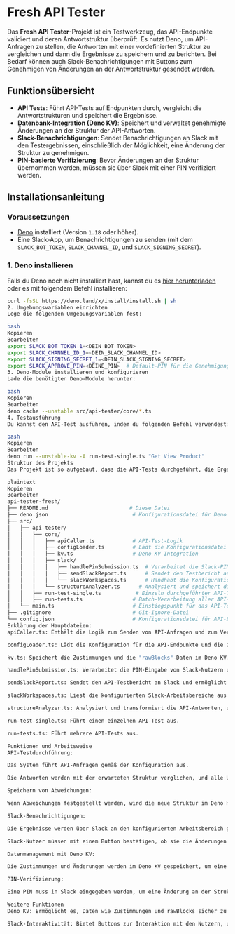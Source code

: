 # Fresh API Tester

Das **Fresh API Tester**-Projekt ist ein Testwerkzeug, das API-Endpunkte
validiert und deren Antwortstruktur überprüft. Es nutzt Deno, um API-Anfragen zu
stellen, die Antworten mit einer vordefinierten Struktur zu vergleichen und dann
die Ergebnisse zu speichern und zu berichten. Bei Bedarf können auch
Slack-Benachrichtigungen mit Buttons zum Genehmigen von Änderungen an der
Antwortstruktur gesendet werden.

## Funktionsübersicht

- **API Tests**: Führt API-Tests auf Endpunkten durch, vergleicht die
  Antwortstrukturen und speichert die Ergebnisse.
- **Datenbank-Integration (Deno KV)**: Speichert und verwaltet genehmigte
  Änderungen an der Struktur der API-Antworten.
- **Slack-Benachrichtigungen**: Sendet Benachrichtigungen an Slack mit den
  Testergebnissen, einschließlich der Möglichkeit, eine Änderung der Struktur zu
  genehmigen.
- **PIN-basierte Verifizierung**: Bevor Änderungen an der Struktur übernommen
  werden, müssen sie über Slack mit einer PIN verifiziert werden.

## Installationsanleitung

### Voraussetzungen

- [Deno](https://deno.land/) installiert (Version `1.18` oder höher).
- Eine Slack-App, um Benachrichtigungen zu senden (mit dem `SLACK_BOT_TOKEN`,
  `SLACK_CHANNEL_ID`, und `SLACK_SIGNING_SECRET`).

### 1. Deno installieren

Falls du Deno noch nicht installiert hast, kannst du es
[hier herunterladen](https://deno.land/#installation) oder es mit folgendem
Befehl installieren:

```bash
curl -fsSL https://deno.land/x/install/install.sh | sh
2. Umgebungsvariablen einrichten
Lege die folgenden Umgebungsvariablen fest:

bash
Kopieren
Bearbeiten
export SLACK_BOT_TOKEN_1=<DEIN_BOT_TOKEN>
export SLACK_CHANNEL_ID_1=<DEIN_SLACK_CHANNEL_ID>
export SLACK_SIGNING_SECRET_1=<DEIN_SLACK_SIGNING_SECRET>
export SLACK_APPROVE_PIN=<DEINE_PIN>  # Default-PIN für die Genehmigung
3. Deno-Module installieren und konfigurieren
Lade die benötigten Deno-Module herunter:

bash
Kopieren
Bearbeiten
deno cache --unstable src/api-tester/core/*.ts
4. Testausführung
Du kannst den API-Test ausführen, indem du folgenden Befehl verwendest:

bash
Kopieren
Bearbeiten
deno run --unstable-kv -A run-test-single.ts "Get View Product"
Struktur des Projekts
Das Projekt ist so aufgebaut, dass die API-Tests durchgeführt, die Ergebnisse gespeichert und die Benutzer in Slack benachrichtigt werden. Hier ist eine Übersicht der Projektstruktur:

plaintext
Kopieren
Bearbeiten
api-tester-fresh/
├── README.md                          # Diese Datei
├── deno.json                           # Konfigurationsdatei für Deno
├── src/
│   ├── api-tester/
│   │   ├── core/
│   │   │   ├── apiCaller.ts            # API-Test-Logik
│   │   │   ├── configLoader.ts         # Lädt die Konfigurationsdatei
│   │   │   ├── kv.ts                   # Deno KV Integration
│   │   │   ├── slack/
│   │   │   │   ├── handlePinSubmission.ts  # Verarbeitet die Slack-PIN-Verifizierung
│   │   │   │   ├── sendSlackReport.ts      # Sendet den Testbericht an Slack
│   │   │   │   └── slackWorkspaces.ts      # Handhabt die Konfiguration der Slack-Arbeitsbereiche
│   │   │   └── structureAnalyzer.ts      # Analysiert und speichert die Antwortstrukturen
│   │   ├── run-test-single.ts           # Einzeln durchgeführter API-Test
│   │   ├── run-tests.ts                # Batch-Verarbeitung aller API-Tests
│   └── main.ts                         # Einstiegspunkt für das API-Testsystem
├── .gitignore                          # Git-Ignore-Datei
└── config.json                         # Konfigurationsdatei für API-Endpunkte und erwartete Strukturen
Erklärung der Hauptdateien:
apiCaller.ts: Enthält die Logik zum Senden von API-Anfragen und zum Vergleichen der Antwortstruktur mit einer erwarteten Struktur.

configLoader.ts: Lädt die Konfiguration für die API-Endpunkte und die zugehörigen erwarteten Strukturen.

kv.ts: Speichert die Zustimmungen und die "rawBlocks"-Daten im Deno KV.

handlePinSubmission.ts: Verarbeitet die PIN-Eingabe von Slack-Nutzern und genehmigt Änderungen an der Antwortstruktur.

sendSlackReport.ts: Sendet den API-Testbericht an Slack und ermöglicht die Interaktion mit Slack-Buttons zur Bestätigung der Antwortstruktur.

slackWorkspaces.ts: Liest die konfigurierten Slack-Arbeitsbereiche aus und stellt die API für Slack zur Verfügung.

structureAnalyzer.ts: Analysiert und transformiert die API-Antworten, um sie mit der erwarteten Struktur zu vergleichen und aktualisierte Strukturen zu speichern.

run-test-single.ts: Führt einen einzelnen API-Test aus.

run-tests.ts: Führt mehrere API-Tests aus.

Funktionen und Arbeitsweise
API-Testdurchführung:

Das System führt API-Anfragen gemäß der Konfiguration aus.

Die Antworten werden mit der erwarteten Struktur verglichen, und alle Unterschiede werden erfasst (fehlende Felder, unerwartete Felder, Typabweichungen).

Speichern von Abweichungen:

Wenn Abweichungen festgestellt werden, wird die neue Struktur im Deno KV und lokal gespeichert.

Slack-Benachrichtigungen:

Die Ergebnisse werden über Slack an den konfigurierten Arbeitsbereich gesendet.

Slack-Nutzer müssen mit einem Button bestätigen, ob sie die Änderungen an der Struktur genehmigen.

Datenmanagement mit Deno KV:

Die Zustimmungen und Änderungen werden im Deno KV gespeichert, um eine dauerhafte Speicherung der Benutzereingaben zu ermöglichen.

PIN-Verifizierung:

Eine PIN muss in Slack eingegeben werden, um eine Änderung an der Struktur zu genehmigen.

Weitere Funktionen
Deno KV: Ermöglicht es, Daten wie Zustimmungen und rawBlocks sicher zu speichern.

Slack-Interaktivität: Bietet Buttons zur Interaktion mit den Nutzern, um die Strukturänderungen zu genehmigen oder abzulehnen.
```
